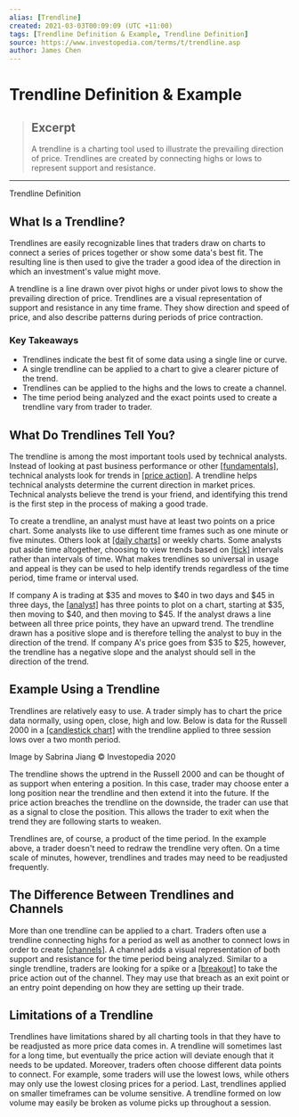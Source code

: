 ```yaml
---
alias: [Trendline]
created: 2021-03-03T00:09:09 (UTC +11:00)
tags: [Trendline Definition & Example, Trendline Definition]
source: https://www.investopedia.com/terms/t/trendline.asp
author: James Chen
---
```


# Trendline Definition & Example

> ## Excerpt
> A trendline is a charting tool used to illustrate the prevailing direction of price. Trendlines are created by connecting highs or lows to represent support and resistance.

---

Trendline Definition
## What Is a Trendline?

Trendlines are easily recognizable lines that traders draw on charts to connect a series of prices together or show some data's best fit. The resulting line is then used to give the trader a good idea of the direction in which an investment's value might move.

A trendline is a line drawn over pivot highs or under pivot lows to show the prevailing direction of price. Trendlines are a visual representation of support and resistance in any time frame. They show direction and speed of price, and also describe patterns during periods of price contraction.

### Key Takeaways

-   Trendlines indicate the best fit of some data using a single line or curve.
-   A single trendline can be applied to a chart to give a clearer picture of the trend.
-   Trendlines can be applied to the highs and the lows to create a channel.
-   The time period being analyzed and the exact points used to create a trendline vary from trader to trader.

## What Do Trendlines Tell You?

The trendline is among the most important tools used by technical analysts. Instead of looking at past business performance or other [[fundamentals]](https://www.investopedia.com/terms/f/fundamentalanalysis.asp), technical analysts look for trends in [[price action]](https://www.investopedia.com/terms/p/price-action.asp). A trendline helps technical analysts determine the current direction in market prices. Technical analysts believe the trend is your friend, and identifying this trend is the first step in the process of making a good trade.

To create a trendline, an analyst must have at least two points on a price chart. Some analysts like to use different time frames such as one minute or five minutes. Others look at [[daily charts]](https://www.investopedia.com/terms/d/dailychart.asp) or weekly charts. Some analysts put aside time altogether, choosing to view trends based on [[tick]](https://www.investopedia.com/terms/t/tick.asp) intervals rather than intervals of time. What makes trendlines so universal in usage and appeal is they can be used to help identify trends regardless of the time period, time frame or interval used.

If company A is trading at $35 and moves to $40 in two days and $45 in three days, the [[analyst]](https://www.investopedia.com/terms/a/analyst.asp) has three points to plot on a chart, starting at $35, then moving to $40, and then moving to $45. If the analyst draws a line between all three price points, they have an upward trend. The trendline drawn has a positive slope and is therefore telling the analyst to buy in the direction of the trend. If company A's price goes from $35 to $25, however, the trendline has a negative slope and the analyst should sell in the direction of the trend.

## Example Using a Trendline

Trendlines are relatively easy to use. A trader simply has to chart the price data normally, using open, close, high and low. Below is data for the Russell 2000 in a [[candlestick chart]](https://www.investopedia.com/terms/c/candlestick.asp) with the trendline applied to three session lows over a two month period.

Image by Sabrina Jiang © Investopedia 2020

The trendline shows the uptrend in the Russell 2000 and can be thought of as support when entering a position. In this case, trader may choose enter a long position near the trendline and then extend it into the future. If the price action breaches the trendline on the downside, the trader can use that as a signal to close the position. This allows the trader to exit when the trend they are following starts to weaken.

Trendlines are, of course, a product of the time period. In the example above, a trader doesn't need to redraw the trendline very often. On a time scale of minutes, however, trendlines and trades may need to be readjusted frequently.

## The Difference Between Trendlines and Channels

More than one trendline can be applied to a chart. Traders often use a trendline connecting highs for a period as well as another to connect lows in order to create [[channels]](https://www.investopedia.com/terms/c/channel.asp). A channel adds a visual representation of both support and resistance for the time period being analyzed. Similar to a single trendline, traders are looking for a spike or a [[breakout]](https://www.investopedia.com/terms/b/breakout.asp) to take the price action out of the channel. They may use that breach as an exit point or an entry point depending on how they are setting up their trade.

## Limitations of a Trendline

Trendlines have limitations shared by all charting tools in that they have to be readjusted as more price data comes in. A trendline will sometimes last for a long time, but eventually the price action will deviate enough that it needs to be updated. Moreover, traders often choose different data points to connect. For example, some traders will use the lowest lows, while others may only use the lowest closing prices for a period. Last, trendlines applied on smaller timeframes can be volume sensitive. A trendline formed on low volume may easily be broken as volume picks up throughout a session.
